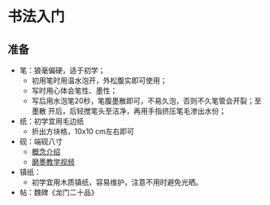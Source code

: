 # 书法入门

## 准备

- 笔：狼毫偏硬，适于初学；
  + 初用笔时用温水泡开，外松腹实即可使用；
  + 写时用心体会笔性、墨性；
  + 写后用水泡笔20秒，笔腹墨散即可，不易久泡，否则不久笔管会开裂；至墨散
    开后，后轻搅笔头至洁净，再用手指挤压笔毛渗出水份；
- 纸：初学宜用毛边纸
  + 折出方块格，10x10 cm左右即可
- 砚：端砚八寸
  + [概念介绍](https://www.bilibili.com/video/av74925628/?spm_id_from=trigger_reload)
  + [磨墨教学视频](https://www.bilibili.com/video/av46393069/?spm_id_from=333.788.videocard.0)
- 镇纸：
  + 初学宜用木质镇纸，容易维护，注意不用时避免光晒。
- 帖：魏碑《龙门二十品》

